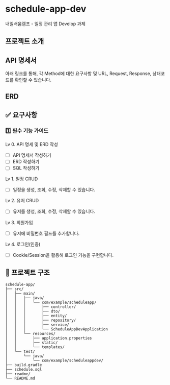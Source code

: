 # schedule-app-dev
내일배움캠프 - 일정 관리 앱 Develop 과제

## 프로젝트 소개


## API 명세서
아래 링크를 통해, 각 Method에 대한 요구사항 및 URL, Request, Response, 상태코드를 확인할 수 있습니다.

## ERD

## ✅ 요구사항

### 1️⃣ 필수 기능 가이드

Lv 0. API 명세 및 ERD 작성
- [ ] API 명세서 작성하기
- [ ] ERD 작성하기
- [ ] SQL 작성하기

Lv 1. 일정 CRUD
- [ ] 일정을 생성, 조회, 수정, 삭제할 수 있습니다.
 
Lv 2. 유저 CRUD
- [ ] 유저를 생성, 조회, 수정, 삭제할 수 있습니다.

Lv 3. 회원가입
- [ ] 유저에 비밀번호 필드를 추가합니다.

Lv 4. 로그인(인증)
- [ ] Cookie/Session을 활용해 로그인 기능을 구현합니다.


## 📁 프로젝트 구조

```
schedule-app/
├── src/
│   ├── main/
│   │   ├── java/
│   │   │   └── com/example/scheduleapp/
│   │   │       ├── controller/
│   │   │       ├── dto/
│   │   │       ├── entity/
│   │   │       ├── repository/
│   │   │       ├── service/
│   │   │       └── ScheduleAppDevApplication
│   │   └── resources/
│   │       ├── application.properties
│   │       ├── static/
│   │       └── templates/
│   └── test/
│       └── java/
│           └── com/example/scheduleappdev/
├── build.gradle
├── schedule.sql
├── readme/
└── README.md
```